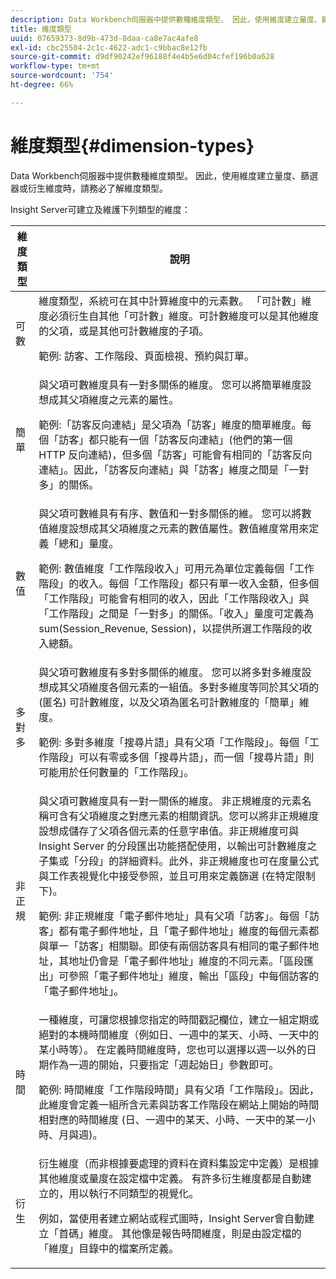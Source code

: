```yaml
---
description: Data Workbench伺服器中提供數種維度類型。 因此，使用維度建立量度、篩選器或衍生維度時，請務必了解維度類型。
title: 維度類型
uuid: 07659373-8d9b-473d-8daa-ca8e7ac4afe8
exl-id: cbc25504-2c1c-4622-adc1-c9bbac8e12fb
source-git-commit: d9df90242ef96188f4e4b5e6d04cfef196b0a628
workflow-type: tm+mt
source-wordcount: '754'
ht-degree: 66%

---
```


# 維度類型{#dimension-types}

Data Workbench伺服器中提供數種維度類型。 因此，使用維度建立量度、篩選器或衍生維度時，請務必了解維度類型。

Insight Server可建立及維護下列類型的維度：

<table id="table_1A79B6C57ED145B6AA3BB05DD37AAD1B"> 
 <thead> 
  <tr> 
   <th colname="col1" class="entry"> 維度類型 </th> 
   <th colname="col2" class="entry"> 說明 </th> 
  </tr> 
 </thead>
 <tbody> 
  <tr> 
   <td colname="col1"> 可數 </td> 
   <td colname="col2">維度類型，系統可在其中計算維度中的元素數。 「可計數」維度必須衍生自其他「可計數」維度。可計數維度可以是其他維度的父項，或是其他可計數維度的子項。 <p>範例: 訪客、工作階段、頁面檢視、預約與訂單。 </p></td> 
  </tr> 
  <tr> 
   <td colname="col1"> 簡單 </td> 
   <td colname="col2">與父項可數維度具有一對多關係的維度。 您可以將簡單維度設想成其父項維度之元素的屬性。 <p>範例:「訪客反向連結」是父項為「訪客」維度的簡單維度。每個「訪客」都只能有一個「訪客反向連結」(他們的第一個 HTTP 反向連結)，但多個「訪客」可能會有相同的「訪客反向連結」。因此，「訪客反向連結」與「訪客」維度之間是「一對多」的關係。 </p></td> 
  </tr> 
  <tr> 
   <td colname="col1"> 數值 </td> 
   <td colname="col2">與父項可數維具有有序、數值和一對多關係的維。 您可以將數值維度設想成其父項維度之元素的數值屬性。數值維度常用來定義「總和」量度。 <p>範例: 數值維度「工作階段收入」可用元為單位定義每個「工作階段」的收入。每個「工作階段」都只有單一收入金額，但多個「工作階段」可能會有相同的收入，因此「工作階段收入」與「工作階段」之間是「一對多」的關係。「收入」量度可定義為<span class="filepath"> sum(Session_Revenue, Session)</span>，以提供所選工作階段的收入總額。 </p></td> 
  </tr> 
  <tr> 
   <td colname="col1"> 多對多 </td> 
   <td colname="col2">與父項可數維度有多對多關係的維度。 您可以將多對多維度設想成其父項維度各個元素的一組值。多對多維度等同於其父項的 (匿名) 可計數維度，以及父項為匿名可計數維度的「簡單」維度。 <p>範例: 多對多維度「搜尋片語」具有父項「工作階段」。每個「工作階段」可以有零或多個「搜尋片語」，而一個「搜尋片語」則可能用於任何數量的「工作階段」。 </p></td> 
  </tr> 
  <tr> 
   <td colname="col1"> 非正規 </td> 
   <td colname="col2">與父項可數維度具有一對一關係的維度。 非正規維度的元素名稱可含有父項維度之對應元素的相關資訊。您可以將非正規維度設想成儲存了父項各個元素的任意字串值。非正規維度可與 Insight Server 的分段匯出功能搭配使用，以輸出可計數維度之子集或「分段」的詳細資料。此外，非正規維度也可在度量公式與工作表視覺化中接受參照，並且可用來定義篩選 (在特定限制下)。 <p>範例: 非正規維度「電子郵件地址」具有父項「訪客」。每個「訪客」都有電子郵件地址，且「電子郵件地址」維度的每個元素都與單一「訪客」相關聯。即使有兩個訪客具有相同的電子郵件地址，其地址仍會是「電子郵件地址」維度的不同元素。「區段匯出」可參照「電子郵件地址」維度，輸出「區段」中每個訪客的「電子郵件地址」。 </p></td> 
  </tr> 
  <tr> 
   <td colname="col1"> 時間 </td> 
   <td colname="col2">一種維度，可讓您根據您指定的時間戳記欄位，建立一組定期或絕對的本機時間維度（例如日、一週中的某天、小時、一天中的某小時等）。 在定義時間維度時，您也可以選擇以週一以外的日期作為一週的開始，只要指定「週起始日」參數即可。 <p>範例: 時間維度「工作階段時間」具有父項「工作階段」。因此，此維度會定義一組所含元素與訪客工作階段在網站上開始的時間相對應的時間維度 (日、一週中的某天、小時、一天中的某一小時、月與週)。 </p></td> 
  </tr> 
  <tr> 
   <td colname="col1"> 衍生 </td> 
   <td colname="col2">衍生維度（而非根據要處理的資料在資料集設定中定義）是根據其他維度或量度在設定檔中定義。 有許多衍生維度都是自動建立的，用以執行不同類型的視覺化。 <p>例如，當使用者建立網站或程式圖時，Insight Server會自動建立「首碼」維度。 其他像是報告時間維度，則是由設定檔的「維度」目錄中的檔案所定義。 </p></td> 
  </tr> 
 </tbody> 
</table>

